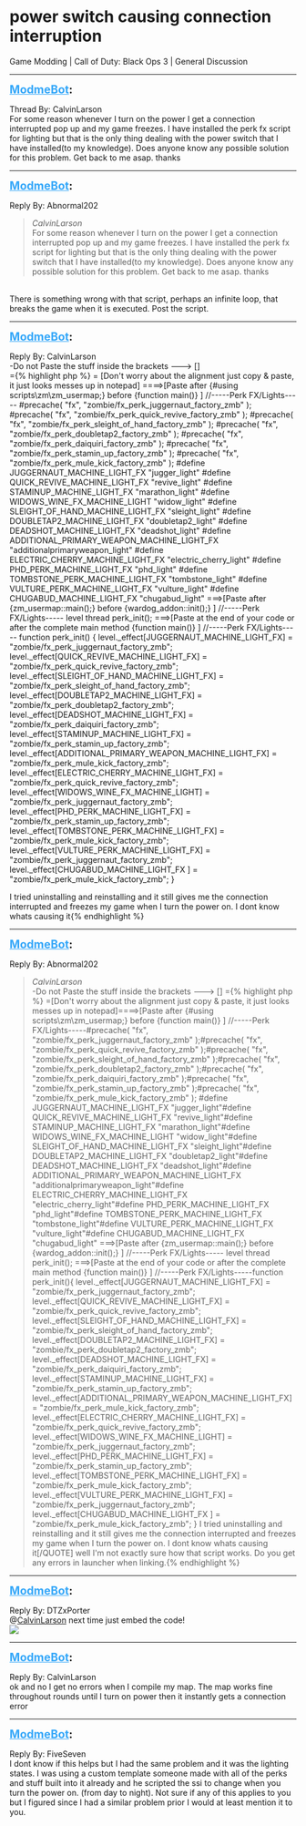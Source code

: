 # power switch causing connection interruption
Game Modding | Call of Duty: Black Ops 3 | General Discussion

---
<strong style="font-size: 1.4em;"><span style="text-decoration: underline;text-decoration-color: #34a7f9;"><span style="color:#34a7f9;">ModmeBot</span></span>:</strong>

<p>Thread By: CalvinLarson<br />For some reason whenever I turn on the power I get a connection interrupted pop up and my game freezes. I have installed the perk fx script for lighting but that is the only thing dealing with the power switch that I have installed(to my knowledge). Does anyone know any possible solution for this problem. Get back to me asap. thanks</p>

---
<strong style="font-size: 1.4em;"><span style="text-decoration: underline;text-decoration-color: #34a7f9;"><span style="color:#34a7f9;">ModmeBot</span></span>:</strong>

<p>Reply By: Abnormal202<br /><blockquote><em>CalvinLarson</em><br />For some reason whenever I turn on the power I get a connection interrupted pop up and my game freezes. I have installed the perk fx script for lighting but that is the only thing dealing with the power switch that I have installed(to my knowledge). Does anyone know any possible solution for this problem. Get back to me asap. thanks</blockquote><br /> There is something wrong with that script, perhaps an infinite loop, that breaks the game when it is executed. Post the script.</p>

---
<strong style="font-size: 1.4em;"><span style="text-decoration: underline;text-decoration-color: #34a7f9;"><span style="color:#34a7f9;">ModmeBot</span></span>:</strong>

<p>Reply By: CalvinLarson<br />-Do not Paste the stuff inside the brackets ---&gt; []<br />={% highlight php %}
=
[Don&#39;t worry about the alignment just copy &amp; paste, it just looks messes up in notepad]
====&gt;[Paste after {#using scripts\zm\zm_usermap;} before {function main()} ]
//-----Perk FX/Lights-----
#precache( "fx", "zombie/fx_perk_juggernaut_factory_zmb" );
#precache( "fx", "zombie/fx_perk_quick_revive_factory_zmb" );
#precache( "fx", "zombie/fx_perk_sleight_of_hand_factory_zmb" );
#precache( "fx", "zombie/fx_perk_doubletap2_factory_zmb" );
#precache( "fx", "zombie/fx_perk_daiquiri_factory_zmb" );
#precache( "fx", "zombie/fx_perk_stamin_up_factory_zmb" );
#precache( "fx", "zombie/fx_perk_mule_kick_factory_zmb" );
#define JUGGERNAUT_MACHINE_LIGHT_FX "jugger_light"
#define QUICK_REVIVE_MACHINE_LIGHT_FX "revive_light"
#define STAMINUP_MACHINE_LIGHT_FX "marathon_light"
#define WIDOWS_WINE_FX_MACHINE_LIGHT "widow_light"
#define SLEIGHT_OF_HAND_MACHINE_LIGHT_FX "sleight_light"
#define DOUBLETAP2_MACHINE_LIGHT_FX "doubletap2_light"
#define DEADSHOT_MACHINE_LIGHT_FX "deadshot_light"
#define ADDITIONAL_PRIMARY_WEAPON_MACHINE_LIGHT_FX "additionalprimaryweapon_light"
#define ELECTRIC_CHERRY_MACHINE_LIGHT_FX "electric_cherry_light"
#define PHD_PERK_MACHINE_LIGHT_FX "phd_light"
#define TOMBSTONE_PERK_MACHINE_LIGHT_FX "tombstone_light"
#define VULTURE_PERK_MACHINE_LIGHT_FX "vulture_light"
#define CHUGABUD_MACHINE_LIGHT_FX "chugabud_light"
===&gt;[Paste after {zm_usermap::main();} before {wardog_addon::init();} ]
//-----Perk FX/Lights-----
 level thread perk_init();
===&gt;[Paste at the end of your code or after the complete main method {function main()} ]
//-----Perk FX/Lights-----
function perk_init()
{
 level._effect[JUGGERNAUT_MACHINE_LIGHT_FX] = "zombie/fx_perk_juggernaut_factory_zmb";
 level._effect[QUICK_REVIVE_MACHINE_LIGHT_FX] = "zombie/fx_perk_quick_revive_factory_zmb";
 level._effect[SLEIGHT_OF_HAND_MACHINE_LIGHT_FX] = "zombie/fx_perk_sleight_of_hand_factory_zmb";
 level._effect[DOUBLETAP2_MACHINE_LIGHT_FX] = "zombie/fx_perk_doubletap2_factory_zmb";
 level._effect[DEADSHOT_MACHINE_LIGHT_FX] = "zombie/fx_perk_daiquiri_factory_zmb";
 level._effect[STAMINUP_MACHINE_LIGHT_FX] = "zombie/fx_perk_stamin_up_factory_zmb";
 level._effect[ADDITIONAL_PRIMARY_WEAPON_MACHINE_LIGHT_FX] = "zombie/fx_perk_mule_kick_factory_zmb";
 level._effect[ELECTRIC_CHERRY_MACHINE_LIGHT_FX] = "zombie/fx_perk_quick_revive_factory_zmb";
 level._effect[WIDOWS_WINE_FX_MACHINE_LIGHT] = "zombie/fx_perk_juggernaut_factory_zmb";
 level._effect[PHD_PERK_MACHINE_LIGHT_FX] = "zombie/fx_perk_stamin_up_factory_zmb";
 level._effect[TOMBSTONE_PERK_MACHINE_LIGHT_FX] = "zombie/fx_perk_mule_kick_factory_zmb";
 level._effect[VULTURE_PERK_MACHINE_LIGHT_FX] = "zombie/fx_perk_juggernaut_factory_zmb";
 level._effect[CHUGABUD_MACHINE_LIGHT_FX ] = "zombie/fx_perk_mule_kick_factory_zmb";
}
 
 
 
I tried uninstalling and reinstalling and it still gives me the connection interrupted and freezes my game when I turn the power on. I dont know whats causing it{% endhighlight %}
</p>

---
<strong style="font-size: 1.4em;"><span style="text-decoration: underline;text-decoration-color: #34a7f9;"><span style="color:#34a7f9;">ModmeBot</span></span>:</strong>

<p>Reply By: Abnormal202<br /><blockquote><em>CalvinLarson</em><br />-Do not Paste the stuff inside the brackets ---&gt; [] ={% highlight php %}
=[Don&#39;t worry about the alignment just copy &amp; paste, it just looks messes up in notepad]====&gt;[Paste after {#using scripts\zm\zm_usermap;} before {function main()} ] //-----Perk FX/Lights-----#precache( "fx", "zombie/fx_perk_juggernaut_factory_zmb" );#precache( "fx", "zombie/fx_perk_quick_revive_factory_zmb" );#precache( "fx", "zombie/fx_perk_sleight_of_hand_factory_zmb" );#precache( "fx", "zombie/fx_perk_doubletap2_factory_zmb" );#precache( "fx", "zombie/fx_perk_daiquiri_factory_zmb" );#precache( "fx", "zombie/fx_perk_stamin_up_factory_zmb" );#precache( "fx", "zombie/fx_perk_mule_kick_factory_zmb" ); #define JUGGERNAUT_MACHINE_LIGHT_FX "jugger_light"#define QUICK_REVIVE_MACHINE_LIGHT_FX "revive_light"#define STAMINUP_MACHINE_LIGHT_FX "marathon_light"#define WIDOWS_WINE_FX_MACHINE_LIGHT "widow_light"#define SLEIGHT_OF_HAND_MACHINE_LIGHT_FX "sleight_light"#define DOUBLETAP2_MACHINE_LIGHT_FX "doubletap2_light"#define DEADSHOT_MACHINE_LIGHT_FX "deadshot_light"#define ADDITIONAL_PRIMARY_WEAPON_MACHINE_LIGHT_FX "additionalprimaryweapon_light"#define ELECTRIC_CHERRY_MACHINE_LIGHT_FX "electric_cherry_light"#define PHD_PERK_MACHINE_LIGHT_FX "phd_light"#define TOMBSTONE_PERK_MACHINE_LIGHT_FX "tombstone_light"#define VULTURE_PERK_MACHINE_LIGHT_FX "vulture_light"#define CHUGABUD_MACHINE_LIGHT_FX "chugabud_light" ===&gt;[Paste after {zm_usermap::main();} before {wardog_addon::init();} ] //-----Perk FX/Lights----- level thread perk_init(); ===&gt;[Paste at the end of your code or after the complete main method {function main()} ] //-----Perk FX/Lights-----function perk_init(){ level._effect[JUGGERNAUT_MACHINE_LIGHT_FX] = "zombie/fx_perk_juggernaut_factory_zmb"; level._effect[QUICK_REVIVE_MACHINE_LIGHT_FX] = "zombie/fx_perk_quick_revive_factory_zmb"; level._effect[SLEIGHT_OF_HAND_MACHINE_LIGHT_FX] = "zombie/fx_perk_sleight_of_hand_factory_zmb"; level._effect[DOUBLETAP2_MACHINE_LIGHT_FX] = "zombie/fx_perk_doubletap2_factory_zmb"; level._effect[DEADSHOT_MACHINE_LIGHT_FX] = "zombie/fx_perk_daiquiri_factory_zmb"; level._effect[STAMINUP_MACHINE_LIGHT_FX] = "zombie/fx_perk_stamin_up_factory_zmb"; level._effect[ADDITIONAL_PRIMARY_WEAPON_MACHINE_LIGHT_FX] = "zombie/fx_perk_mule_kick_factory_zmb"; level._effect[ELECTRIC_CHERRY_MACHINE_LIGHT_FX] = "zombie/fx_perk_quick_revive_factory_zmb"; level._effect[WIDOWS_WINE_FX_MACHINE_LIGHT] = "zombie/fx_perk_juggernaut_factory_zmb"; level._effect[PHD_PERK_MACHINE_LIGHT_FX] = "zombie/fx_perk_stamin_up_factory_zmb"; level._effect[TOMBSTONE_PERK_MACHINE_LIGHT_FX] = "zombie/fx_perk_mule_kick_factory_zmb"; level._effect[VULTURE_PERK_MACHINE_LIGHT_FX] = "zombie/fx_perk_juggernaut_factory_zmb"; level._effect[CHUGABUD_MACHINE_LIGHT_FX ] = "zombie/fx_perk_mule_kick_factory_zmb"; }       I tried uninstalling and reinstalling and it still gives me the connection interrupted and freezes my game when I turn the power on. I dont know whats causing it[/QUOTE]
 well I&#39;m not exactly sure how that script works. Do you get any errors in launcher when linking.{% endhighlight %}
</blockquote></p>

---
<strong style="font-size: 1.4em;"><span style="text-decoration: underline;text-decoration-color: #34a7f9;"><span style="color:#34a7f9;">ModmeBot</span></span>:</strong>

<p>Reply By: DTZxPorter<br />@<a href="http://aviacreations.com/modme/index.php?view=forumprofile&uid=1001">CalvinLarson</a> next time just embed the code!<br /> <img style="max-width: 500px;" src="http://i.imgur.com/f0XXz0G.png"></p>

---
<strong style="font-size: 1.4em;"><span style="text-decoration: underline;text-decoration-color: #34a7f9;"><span style="color:#34a7f9;">ModmeBot</span></span>:</strong>

<p>Reply By: CalvinLarson<br />ok and no I get no errors when I compile my map. The map works fine throughout rounds until I turn on power then it instantly gets a connection error</p>

---
<strong style="font-size: 1.4em;"><span style="text-decoration: underline;text-decoration-color: #34a7f9;"><span style="color:#34a7f9;">ModmeBot</span></span>:</strong>

<p>Reply By: FiveSeven<br />I dont know if this helps but I had the same problem and it was the lighting states. I was using a custom template someone made with all of the perks and stuff built into it already and he scripted the ssi to change when you turn the power on. (from day to night).  Not sure if any of this applies to you but I figured since I had a similar problem prior I would at least mention it to you.</p>
